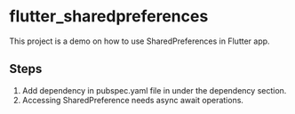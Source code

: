 # flutter_sharedpreferences

This project is a demo on how to use SharedPreferences in Flutter app.

## Steps

1. Add dependency in pubspec.yaml file in under the dependency section. 
2. Accessing SharedPreference needs async await operations.

